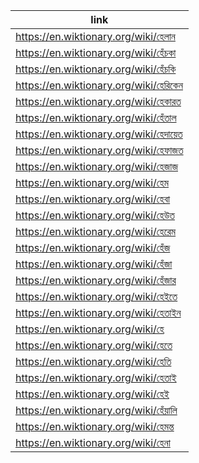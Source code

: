 |link|
|----|
|https://en.wiktionary.org/wiki/হেলান|
|https://en.wiktionary.org/wiki/হেঁচকা|
|https://en.wiktionary.org/wiki/হেঁচকি|
|https://en.wiktionary.org/wiki/হেরিকেন|
|https://en.wiktionary.org/wiki/হেকারত|
|https://en.wiktionary.org/wiki/হেঁতাল|
|https://en.wiktionary.org/wiki/হেদায়েত|
|https://en.wiktionary.org/wiki/হেফাজত|
|https://en.wiktionary.org/wiki/হেজাজ|
|https://en.wiktionary.org/wiki/হেম|
|https://en.wiktionary.org/wiki/হেবা|
|https://en.wiktionary.org/wiki/হেউত|
|https://en.wiktionary.org/wiki/হেরেম|
|https://en.wiktionary.org/wiki/হেঁজ|
|https://en.wiktionary.org/wiki/হেঁজা|
|https://en.wiktionary.org/wiki/হেঁজার|
|https://en.wiktionary.org/wiki/হেইতে|
|https://en.wiktionary.org/wiki/হেতাইন|
|https://en.wiktionary.org/wiki/হে|
|https://en.wiktionary.org/wiki/হেতে|
|https://en.wiktionary.org/wiki/হেতি|
|https://en.wiktionary.org/wiki/হেতাই|
|https://en.wiktionary.org/wiki/হেই|
|https://en.wiktionary.org/wiki/হেঁয়ালি|
|https://en.wiktionary.org/wiki/হেমন্ত|
|https://en.wiktionary.org/wiki/হেনা|
